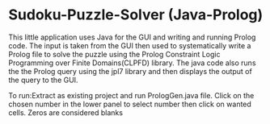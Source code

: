 # Sudoku-Puzzle-Solver (Java-Prolog)
This little application uses Java for the GUI and writing and running Prolog code. The input is taken from the GUI then used to systematically write a Prolog file to solve the puzzle using the Prolog Constraint Logic Programming over Finite Domains(CLPFD) library. The java code also runs the the Prolog query using the jpl7 library and then displays the output of the query to the GUI.

To run:Extract as existing project and run PrologGen.java file.
Click on the chosen number in the lower panel to select number then click on wanted cells. Zeros are considered blanks 
